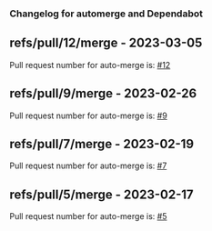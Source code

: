### Changelog for automerge and Dependabot

## refs/pull/12/merge - 2023-03-05

Pull request number for auto-merge is: [#12](https://github.com/jge162/verilog_compiler/pull/12)

## refs/pull/9/merge - 2023-02-26

Pull request number for auto-merge is: [#9](https://github.com/jge162/verilog_compiler/pull/9)

## refs/pull/7/merge - 2023-02-19

Pull request number for auto-merge is: [#7](https://github.com/jge162/verilog_compiler/pull/7)

## refs/pull/5/merge - 2023-02-17

Pull request number for auto-merge is: [#5](https://github.com/jge162/verilog_compiler/pull/5)
